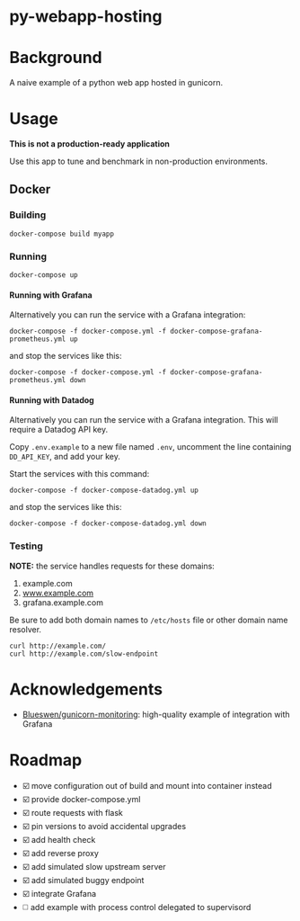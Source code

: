 py-webapp-hosting
=================

# Background
A naive example of a python web app hosted in gunicorn.

# Usage
**This is not a production-ready application**

Use this app to tune and benchmark in non-production environments.

## Docker

### Building
```
docker-compose build myapp
```
### Running
```
docker-compose up
```
#### Running with Grafana
Alternatively you can run the service with a Grafana integration:
```
docker-compose -f docker-compose.yml -f docker-compose-grafana-prometheus.yml up
```
and stop the services like this:
```
docker-compose -f docker-compose.yml -f docker-compose-grafana-prometheus.yml down
```
#### Running with Datadog
Alternatively you can run the service with a Grafana integration.  This will require a Datadog API key.

Copy `.env.example` to a new file named `.env`, uncomment the line containing `DD_API_KEY`, and add your key.

Start the services with this command:
```
docker-compose -f docker-compose-datadog.yml up
```
and stop the services like this:
```
docker-compose -f docker-compose-datadog.yml down
```
### Testing
**NOTE:** the service handles requests for these domains:
1. example.com
2. www.example.com
3. grafana.example.com

Be sure to add both domain names to `/etc/hosts` file or other domain name resolver.
```
curl http://example.com/
curl http://example.com/slow-endpoint
```

# Acknowledgements
- [Blueswen/gunicorn-monitoring](https://github.com/Blueswen/gunicorn-monitoring): high-quality example of integration with Grafana

# Roadmap
- :ballot_box_with_check: move configuration out of build and mount into container instead
- :ballot_box_with_check: provide docker-compose.yml
- :ballot_box_with_check: route requests with flask
- :ballot_box_with_check: pin versions to avoid accidental upgrades
- :ballot_box_with_check: add health check
- :ballot_box_with_check: add reverse proxy
- :ballot_box_with_check: add simulated slow upstream server
- :ballot_box_with_check: add simulated buggy endpoint
- :ballot_box_with_check: integrate Grafana
- :white_medium_square: add example with process control delegated to supervisord
